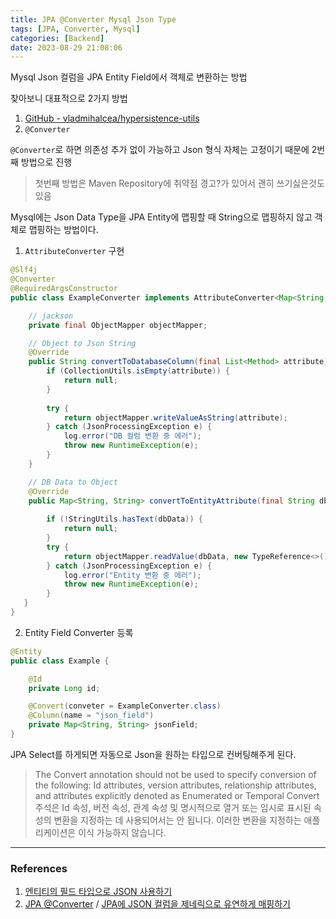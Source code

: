 ```yaml
---
title: JPA @Converter Mysql Json Type
tags: [JPA, Converter, Mysql]
categories: [Backend]
date: 2023-08-29 21:08:06
---
```


Mysql Json 컬럼을 JPA Entity Field에서 객체로 변환하는 방법 

찾아보니 대표적으로 2가지 방법
1. [GitHub - vladmihalcea/hypersistence-utils](https://github.com/vladmihalcea/hypersistence-utils)
2. `@Converter`

`@Converter`로 하면 의존성 추가 없이 가능하고 Json 형식 자체는 고정이기 때문에 2번째 방법으로 진행

> 첫번째 방법은 Maven Repository에 취약점 경고?가 있어서 괜히 쓰기싫은것도 있음

Mysql에는 Json Data Type을
JPA Entity에 맵핑할 때 String으로 맵핑하지 않고 객체로 맵핑하는 방법이다.

1. `AttributeConverter` 구현
```java
@Slf4j  
@Converter  
@RequiredArgsConstructor  
public class ExampleConverter implements AttributeConverter<Map<String, String>, String> {  // Map<String, String> = 전환하고자 하는 객체

	// jackson
	private final ObjectMapper objectMapper;  

	// Object to Json String
	@Override
	public String convertToDatabaseColumn(final List<Method> attribute) {  
		if (CollectionUtils.isEmpty(attribute)) {  
			return null;  
		} 
		
		try {  
			return objectMapper.writeValueAsString(attribute);  
		} catch (JsonProcessingException e) {  
			log.error("DB 컬럼 변환 중 에러");  
			throw new RuntimeException(e);  
		}  
	}  

	// DB Data to Object
	@Override  
	public Map<String, String> convertToEntityAttribute(final String dbData) {  
  
		if (!StringUtils.hasText(dbData)) {  
		    return null;  
		}
		try {  
			return objectMapper.readValue(dbData, new TypeReference<>() {});  
		} catch (JsonProcessingException e) {  
		    log.error("Entity 변환 중 에러");  
		    throw new RuntimeException(e);  
		}  
   }  
}
```

2. Entity Field Converter 등록
```java
@Entity  
public class Example { 

	@Id
	private Long id;

	@Convert(conveter = ExampleConverter.class)
	@Column(name = "json_field")
	private Map<String, String> jsonField;
}
```

JPA Select를 하게되면 자동으로 Json을 원하는 타입으로 컨버팅해주게 된다.

> The Convert annotation should not be used to specify conversion of the following: Id attributes, version attributes, relationship attributes, and attributes explicitly denoted as Enumerated or Temporal
> Convert 주석은 Id 속성, 버전 속성, 관계 속성 및 명시적으로 열거 또는 임시로 표시된 속성의 변환을 지정하는 데 사용되어서는 안 됩니다. 이러한 변환을 지정하는 애플리케이션은 이식 가능하지 않습니다.


---
### References
1. [엔티티의 필드 타입으로 JSON 사용하기](https://pika-chu.tistory.com/1296)
2. [JPA @Converter](https://cherrypick.co.kr/jpa-converter/) / [JPA에 JSON 컬럼을 제네릭으로 유연하게 매핑하기](https://velog.io/@hong1008/jpa-json-converter)
